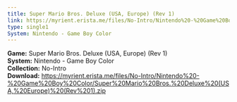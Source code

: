 ```yaml
---
title: Super Mario Bros. Deluxe (USA, Europe) (Rev 1)
link: https://myrient.erista.me/files/No-Intro/Nintendo%20-%20Game%20Boy%20Color/Super%20Mario%20Bros.%20Deluxe%20(USA,%20Europe)%20(Rev%201).zip
type: single1
System: Nintendo - Game Boy Color
---
```

<b>Game:</b> Super Mario Bros. Deluxe (USA, Europe) (Rev 1)<br>
<b>System:</b> Nintendo - Game Boy Color<br>
<b>Collection:</b> No-Intro<br>
<b>Download:</b> https://myrient.erista.me/files/No-Intro/Nintendo%20-%20Game%20Boy%20Color/Super%20Mario%20Bros.%20Deluxe%20(USA,%20Europe)%20(Rev%201).zip